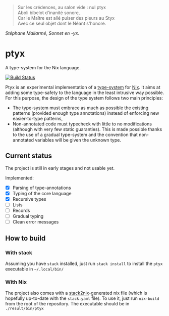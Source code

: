 > Sur les crédences, au salon vide : nul ptyx \
> Aboli bibelot d'inanité sonore,\
> Car le Maître est allé puiser des pleurs au Styx\
> Avec ce seul objet dont le Néant s'honore.

<cite>Stéphane Mallarmé, Sonnet en -yx.</cite>

# ptyx

A type-system for the Nix language.

[![Build Status](https://travis-ci.org/regnat/ptyx.svg?branch=master)](https://travis-ci.org/regnat/ptyx)

Ptyx is an experimental implementation of a
[type-system](http://docdro.id/BWWJov0) for [Nix](https://nixos.org/nix).
It aims at adding some type-safety to the language in the least intrusive way
possible. For this purpose, the design of the type system follows two main
principles:

- The type-system must embrace as much as possible the existing patterns
  (provided enough type annotations) instead of enforcing new easier-to-type
  patterns,
- Non-annotated code must typecheck with little to no modifications (although
  with very few static guaranties).
  This is made possible thanks to the use of a gradual type-system and the
  convention that non-annotated variables will be given the unknown type.

## Current status

The project is still in early stages and not usable yet.

Implemented:

- [X] Parsing of type-annotations
- [X] Typing of the core language
- [X] Recursive types
- [ ] Lists
- [ ] Records
- [ ] Gradual typing
- [ ] Clean error messages

## How to build

### With stack

Assuming you have `stack` installed, just run `stack install` to install the
`ptyx` executable in `~/.local/bin/`

### With Nix

The project also comes with a
[stack2nix](https://github.com/input-output-hk/stack2nix)-generated nix file
(which is hopefully up-to-date with the `stack.yaml` file). To use it, just run
`nix-build` from the root of the repository. The executable should be in
`./result/bin/ptyx`
